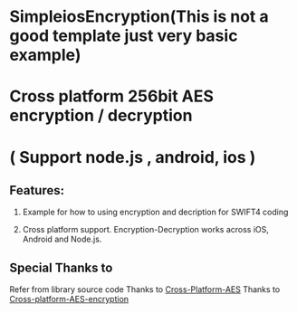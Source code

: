 # SimpleiosEncryption(This is not a good template just very basic example)
# Cross platform 256bit AES encryption / decryption
# ( Support node.js , android, ios )
## Features:

1. Example for how to using encryption and decription for SWIFT4 coding

1. Cross platform support. Encryption-Decryption works across iOS, Android and Node.js. 

## Special Thanks to 

Refer from library source code
Thanks to [Cross-Platform-AES](https://github.com/skavinvarnan/Cross-Platform-AES.git)
Thanks to [Cross-platform-AES-encryption](https://github.com/Pakhee/Cross-platform-AES-encryption)
